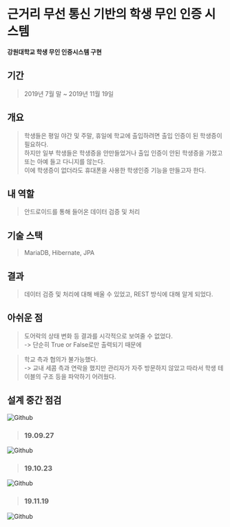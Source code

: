 # 근거리 무선 통신 기반의 학생 무인 인증 시스템

__강원대학교 학생 무인 인증시스템 구현__

## 기간
>2019년 7월 말 ~ 2019년 11월 19일

## 개요
>학생들은 평일 야간 및 주말, 휴일에 학교에 출입하려면 출입 인증이 된 학생증이 필요하다.<br>
하지만 일부 학생들은 학생증을 안만들었거나 출입 인증이 안된 학생증을 가졌고 또는 아예 들고 다니지를 않는다.<br>
이에 학생증이 없더라도 휴대폰을 사용한 학생인증 기능을 만들고자 한다.<br>

## 내 역할
>안드로이드를 통해 들어온 데이터 검증 및 처리 <br>

## 기술 스택
>MariaDB, Hibernate, JPA<br>

## 결과
>데이터 검증 및 처리에 대해 배울 수 있었고, REST 방식에 대해 알게 되었다.<br>

## 아쉬운 점
> 도어락의 상태 변화 등 결과를 시각적으로 보여줄 수 없었다. <br>
-> 단순히 True or False로만 출력되기 때문에<br>

> 학교 측과 협의가 불가능했다. <br>
-> 교내 세콤 측과 연락을 했지만 관리자가 자주 방문하지 않았고 따라서 학생 테이블의 구조 등을 파악하기 어려웠다.<br>

## 설계 중간 점검

![Github](https://user-images.githubusercontent.com/37291245/68148453-5f851f00-ff7f-11e9-8130-1c274e130f2a.PNG)

>### 19.09.27
![Github](https://user-images.githubusercontent.com/37291245/68148473-67dd5a00-ff7f-11e9-8026-c0121bcbf58c.PNG)
<br>

>### 19.10.23
![Github](https://user-images.githubusercontent.com/37291245/68148525-7cb9ed80-ff7f-11e9-9c86-c1582aa7bf28.png)
<br>

>### 19.11.19
![Github](https://user-images.githubusercontent.com/37291245/69150331-d98adb80-0b1b-11ea-9463-257a7700feb6.png)
<br>
